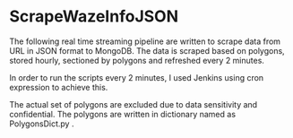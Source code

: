 # ScrapeWazeInfoJSON

The following real time streaming pipeline are written to scrape data from URL in JSON format to MongoDB. The data is scraped based on polygons, stored hourly, sectioned by polygons and refreshed every 2 minutes.

In order to run the scripts every 2 minutes, I used Jenkins using cron expression to achieve this.

The actual set of polygons are excluded due to data sensitivity and confidential. The polygons are written in dictionary named as PolygonsDict.py .
